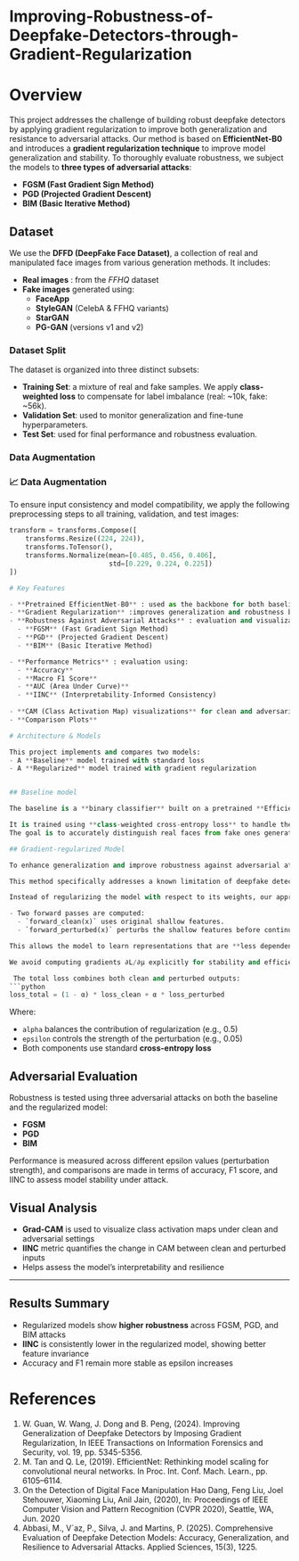 # Improving-Robustness-of-Deepfake-Detectors-through-Gradient-Regularization

# Overview

This project addresses the challenge of building robust deepfake detectors by applying gradient regularization to improve both generalization and resistance to adversarial attacks. Our method is based on **EfficientNet-B0** and introduces a **gradient regularization technique** to improve model generalization and stability. 
To thoroughly evaluate robustness, we subject the models to **three types of adversarial attacks**:
- **FGSM (Fast Gradient Sign Method)**  
- **PGD (Projected Gradient Descent)**
- **BIM (Basic Iterative Method)**

## Dataset

We use the **DFFD (DeepFake Face Dataset)**, a collection of real and manipulated face images from various generation methods. It includes:

- **Real images** : from the *FFHQ* dataset
- **Fake images** generated using:
  - **FaceApp**
  - **StyleGAN** (CelebA & FFHQ variants)
  - **StarGAN**
  - **PG-GAN** (versions v1 and v2)

### Dataset Split
The dataset is organized into three distinct subsets:
- **Training Set**: a mixture of real and fake samples. We apply **class-weighted loss** to compensate for label imbalance (real: ~10k, fake: ~56k).
- **Validation Set**: used to monitor generalization and fine-tune hyperparameters.
- **Test Set**: used for final performance and robustness evaluation.

### Data Augmentation

### 📈 Data Augmentation

To ensure input consistency and model compatibility, we apply the following preprocessing steps to all training, validation, and test images:

```python
transform = transforms.Compose([
    transforms.Resize((224, 224)),
    transforms.ToTensor(),
    transforms.Normalize(mean=[0.485, 0.456, 0.406],
                         std=[0.229, 0.224, 0.225])
])

# Key Features

- **Pretrained EfficientNet-B0** : used as the backbone for both baseline and regularized models, initialized with ImageNet weights.
- **Gradient Regularization** :improves generalization and robustness by injecting noise into shallow feature statistics (mean and variance) during training.
- **Robustness Against Adversarial Attacks** : evaluation and visualization under three adversarial attack methods:
  - **FGSM** (Fast Gradient Sign Method)
  - **PGD** (Projected Gradient Descent)
  - **BIM** (Basic Iterative Method)

- **Performance Metrics** : evaluation using:
  - **Accuracy**
  - **Macro F1 Score**
  - **AUC (Area Under Curve)**
  - **IINC** (Interpretability-Informed Consistency)
    
- **CAM (Class Activation Map) visualizations** for clean and adversarial examples.
- **Comparison Plots**  

# Architecture & Models

This project implements and compares two models:
- A **Baseline** model trained with standard loss
- A **Regularized** model trained with gradient regularization


## Baseline model

The baseline is a **binary classifier** built on a pretrained **EfficientNet-B0**. The final classification head is replaced with a fully connected layer with two outputs for binary classification (real vs fake).

It is trained using **class-weighted cross-entropy loss** to handle the class imbalance between real and fake samples.
The goal is to accurately distinguish real faces from fake ones generated by various GAN-based methods.

## Gradient-regularized Model

To enhance generalization and improve robustness against adversarial attacks, we implemented a **gradient regularization strategy** inspired by Guan et al. (2024).

This method specifically addresses a known limitation of deepfake detectors: their tendency to overfit to superficial texture cues present in the training data. These texture patterns, often specific to certain manipulation techniques, lead to poor generalization on unseen fake sources.

Instead of regularizing the model with respect to its weights, our approach **regularizes the model’s response to perturbations in the shallow feature statistics** — specifically, the **mean (µ)** and **standard deviation (σ)** extracted from early convolutional layers.

- Two forward passes are computed:
  - `forward_clean(x)` uses original shallow features.
  - `forward_perturbed(x)` perturbs the shallow features before continuing through the deeper layers.

This allows the model to learn representations that are **less dependent on texture-specific cues** and more robust to subtle variations in the input.

We avoid computing gradients ∂L/∂µ explicitly for stability and efficiency, and instead introduce **random noise to the feature statistics** at training time to simulate gradient regularization.

 The total loss combines both clean and perturbed outputs:
```python
loss_total = (1 - α) * loss_clean + α * loss_perturbed

```

Where:
- `alpha` balances the contribution of regularization (e.g., 0.5)  
- `epsilon` controls the strength of the perturbation (e.g., 0.05)  
- Both components use standard **cross-entropy loss**

##  Adversarial Evaluation

Robustness is tested using three adversarial attacks on both the baseline and the regularized model:

- **FGSM**  
- **PGD**  
- **BIM**

Performance is measured across different epsilon values (perturbation strength), and comparisons are made in terms of accuracy, F1 score, and IINC to assess model stability under attack.

## Visual Analysis

- **Grad-CAM** is used to visualize class activation maps under clean and adversarial settings  
- **IINC** metric quantifies the change in CAM between clean and perturbed inputs  
- Helps assess the model’s interpretability and resilience

---

## Results Summary

- Regularized models show **higher robustness** across FGSM, PGD, and BIM attacks  
- **IINC** is consistently lower in the regularized model, showing better feature invariance  
- Accuracy and F1 remain more stable as epsilon increases


# References

1. W. Guan, W. Wang, J. Dong and B. Peng, (2024). Improving Generalization of Deepfake Detectors by
Imposing Gradient Regularization, In IEEE Transactions on Information Forensics and Security, vol. 19, pp.
5345-5356.
2. M. Tan and Q. Le, (2019). EfficientNet: Rethinking model scaling for convolutional neural networks. In
Proc. Int. Conf. Mach. Learn., pp. 6105–6114.
3. On the Detection of Digital Face Manipulation Hao Dang, Feng Liu, Joel Stehouwer, Xiaoming Liu, Anil
Jain, (2020), In: Proceedings of IEEE Computer Vision and Pattern Recognition (CVPR 2020), Seattle,
WA, Jun. 2020
4. Abbasi, M., V´az, P., Silva, J. and Martins, P. (2025). Comprehensive Evaluation of Deepfake Detection
Models: Accuracy, Generalization, and Resilience to Adversarial Attacks. Applied Sciences, 15(3), 1225.




